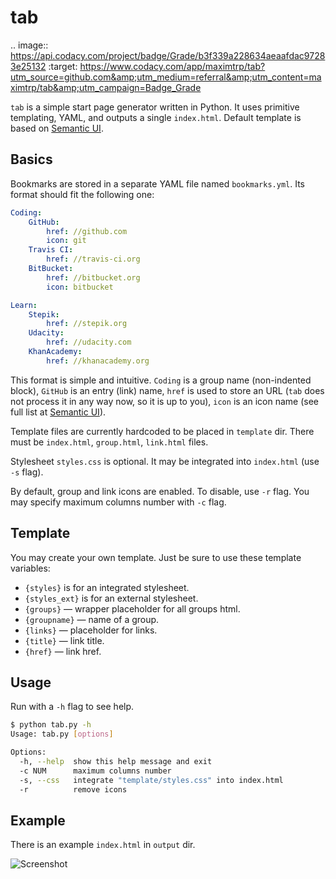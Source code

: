 # tab
.. image:: https://api.codacy.com/project/badge/Grade/b3f339a228634aeaafdac97283e25132
    :target: https://www.codacy.com/app/maximtrp/tab?utm_source=github.com&amp;utm_medium=referral&amp;utm_content=maximtrp/tab&amp;utm_campaign=Badge_Grade

`tab` is a simple start page generator written in Python. It uses primitive templating, YAML, and outputs a single `index.html`. Default template is based on [Semantic UI](https://semantic-ui.com/).

## Basics

Bookmarks are stored in a separate YAML file named `bookmarks.yml`. Its format should fit the following one:

```yml
Coding:
    GitHub:
        href: //github.com
        icon: git
    Travis CI:
        href: //travis-ci.org
    BitBucket:
        href: //bitbucket.org
        icon: bitbucket

Learn:
    Stepik:
        href: //stepik.org
    Udacity:
        href: //udacity.com
    KhanAcademy:
        href: //khanacademy.org
```

This format is simple and intuitive. `Coding` is a group name (non-indented block), `GitHub` is an entry (link) name, `href` is used to store an URL (`tab` does not process it in any way now, so it is up to you), `icon` is an icon name (see full list at [Semantic UI](https://semantic-ui.com/elements/icon.html)).

Template files are currently hardcoded to be placed in `template` dir. There must be `index.html`, `group.html`, `link.html` files.

Stylesheet `styles.css` is optional. It may be integrated into `index.html` (use `-s` flag).

By default, group and link icons are enabled. To disable, use `-r` flag. You may specify maximum columns number with `-c` flag.

## Template

You may create your own template. Just be sure to use these template variables:

* `{styles}` is for an integrated stylesheet.
* `{styles_ext}` is for an external stylesheet.
* `{groups}` — wrapper placeholder for all groups html.
* `{groupname}` — name of a group.
* `{links}` — placeholder for links.
* `{title}` — link title.
* `{href}` — link href.

## Usage

Run with a `-h` flag to see help.

```bash
$ python tab.py -h
Usage: tab.py [options]

Options:
  -h, --help  show this help message and exit
  -c NUM      maximum columns number
  -s, --css   integrate "template/styles.css" into index.html
  -r          remove icons
```

## Example

There is an example `index.html` in `output` dir.

![Screenshot](https://raw.githubusercontent.com/maximtrp/tab/master/images/screenshot.png "Screenshot")
